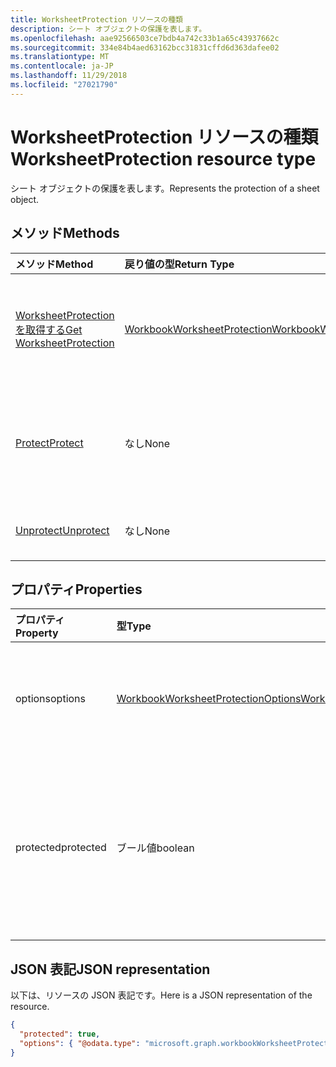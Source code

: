 ```yaml
---
title: WorksheetProtection リソースの種類
description: シート オブジェクトの保護を表します。
ms.openlocfilehash: aae92566503ce7bdb4a742c33b1a65c43937662c
ms.sourcegitcommit: 334e84b4aed63162bcc31831cffd6d363dafee02
ms.translationtype: MT
ms.contentlocale: ja-JP
ms.lasthandoff: 11/29/2018
ms.locfileid: "27021790"
---
```

# <a name="worksheetprotection-resource-type"></a><span data-ttu-id="b9646-103">WorksheetProtection リソースの種類</span><span class="sxs-lookup"><span data-stu-id="b9646-103">WorksheetProtection resource type</span></span>

<span data-ttu-id="b9646-104">シート オブジェクトの保護を表します。</span><span class="sxs-lookup"><span data-stu-id="b9646-104">Represents the protection of a sheet object.</span></span>


## <a name="methods"></a><span data-ttu-id="b9646-105">メソッド</span><span class="sxs-lookup"><span data-stu-id="b9646-105">Methods</span></span>

| <span data-ttu-id="b9646-106">メソッド</span><span class="sxs-lookup"><span data-stu-id="b9646-106">Method</span></span>           | <span data-ttu-id="b9646-107">戻り値の型</span><span class="sxs-lookup"><span data-stu-id="b9646-107">Return Type</span></span>    |<span data-ttu-id="b9646-108">説明</span><span class="sxs-lookup"><span data-stu-id="b9646-108">Description</span></span>|
|:---------------|:--------|:----------|
|[<span data-ttu-id="b9646-109">WorksheetProtection を取得する</span><span class="sxs-lookup"><span data-stu-id="b9646-109">Get WorksheetProtection</span></span>](../api/worksheetprotection-get.md) | [<span data-ttu-id="b9646-110">WorkbookWorksheetProtection</span><span class="sxs-lookup"><span data-stu-id="b9646-110">WorkbookWorksheetProtection</span></span>](worksheetprotection.md) |<span data-ttu-id="b9646-111">worksheetProtection オブジェクトのプロパティと関係を読み取ります。</span><span class="sxs-lookup"><span data-stu-id="b9646-111">Read properties and relationships of worksheetProtection object.</span></span>|
|[<span data-ttu-id="b9646-112">Protect</span><span class="sxs-lookup"><span data-stu-id="b9646-112">Protect</span></span>](../api/worksheetprotection-protect.md)|<span data-ttu-id="b9646-113">なし</span><span class="sxs-lookup"><span data-stu-id="b9646-113">None</span></span>|<span data-ttu-id="b9646-p101">ワークシートを保護します。ワークシートが保護されている場合はスローします。</span><span class="sxs-lookup"><span data-stu-id="b9646-p101">Protect a worksheet. It throws if the worksheet has been protected.</span></span>|
|[<span data-ttu-id="b9646-116">Unprotect</span><span class="sxs-lookup"><span data-stu-id="b9646-116">Unprotect</span></span>](../api/worksheetprotection-unprotect.md)|<span data-ttu-id="b9646-117">なし</span><span class="sxs-lookup"><span data-stu-id="b9646-117">None</span></span>|<span data-ttu-id="b9646-118">ワークシートの保護を解除します。</span><span class="sxs-lookup"><span data-stu-id="b9646-118">Unprotect a worksheet</span></span>|

## <a name="properties"></a><span data-ttu-id="b9646-119">プロパティ</span><span class="sxs-lookup"><span data-stu-id="b9646-119">Properties</span></span>
| <span data-ttu-id="b9646-120">プロパティ</span><span class="sxs-lookup"><span data-stu-id="b9646-120">Property</span></span>     | <span data-ttu-id="b9646-121">型</span><span class="sxs-lookup"><span data-stu-id="b9646-121">Type</span></span>   |<span data-ttu-id="b9646-122">説明</span><span class="sxs-lookup"><span data-stu-id="b9646-122">Description</span></span>|
|:---------------|:--------|:----------|
|<span data-ttu-id="b9646-123">options</span><span class="sxs-lookup"><span data-stu-id="b9646-123">options</span></span>|[<span data-ttu-id="b9646-124">WorkbookWorksheetProtectionOptions</span><span class="sxs-lookup"><span data-stu-id="b9646-124">WorkbookWorksheetProtectionOptions</span></span>](worksheetprotectionoptions.md)|<span data-ttu-id="b9646-p102">シートの保護のオプション。読み取り専用。</span><span class="sxs-lookup"><span data-stu-id="b9646-p102">Sheet protection options. Read-only.</span></span>|
|<span data-ttu-id="b9646-127">protected</span><span class="sxs-lookup"><span data-stu-id="b9646-127">protected</span></span>|<span data-ttu-id="b9646-128">ブール値</span><span class="sxs-lookup"><span data-stu-id="b9646-128">boolean</span></span>|<span data-ttu-id="b9646-p103">ワークシートが保護されているかどうかを示します。読み取り専用です。</span><span class="sxs-lookup"><span data-stu-id="b9646-p103">Indicates if the worksheet is protected.  Read-only.</span></span>|

## <a name="json-representation"></a><span data-ttu-id="b9646-131">JSON 表記</span><span class="sxs-lookup"><span data-stu-id="b9646-131">JSON representation</span></span>

<span data-ttu-id="b9646-132">以下は、リソースの JSON 表記です。</span><span class="sxs-lookup"><span data-stu-id="b9646-132">Here is a JSON representation of the resource.</span></span>

<!--{
  "blockType": "resource",
  "optionalProperties": [],
  "baseType": "microsoft.graph.entity",
  "@odata.type": "microsoft.graph.workbookWorksheetProtection"
}-->

```json
{
  "protected": true,
  "options": { "@odata.type": "microsoft.graph.workbookWorksheetProtectionOptions" }
}

```

<!-- uuid: 8fcb5dbc-d5aa-4681-8e31-b001d5168d79
2015-10-25 14:57:30 UTC -->
<!-- {
  "type": "#page.annotation",
  "description": "WorksheetProtection resource",
  "keywords": "",
  "section": "documentation",
  "tocPath": ""
}-->